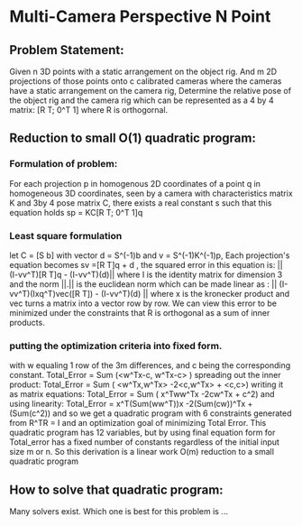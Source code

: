 # Multi-Camera Perspective N Point

## Problem Statement:
Given n 3D points with a static arrangement on the object rig.
And m 2D projections of those points onto c calibrated cameras where the cameras have a static arrangement on the camera rig,
Determine the relative pose of the object rig and the camera rig which can be represented as a 4 by 4 matrix: [R T; 0^T 1] where R is orthogornal.

## Reduction to small O(1) quadratic program:
### Formulation of problem:
For each projection p in homogenous 2D coordinates of a point q in homogeneous 3D coordinates,
seen by a camera with characteristics matrix K and 3by 4 pose matrix C, there exists a real constant s
such that this equation holds   sp = KC[R T; 0^T 1]q 
### Least square formulation
let C = [S b] with vector d = S^(-1)b and  v = S^(-1)K^(-1)p, 
Each projection's equation becomes sv =[R T]q + d , the squared error in this equation is:
 || (I-vv^T)[R T]q - (I-vv^T)(d)|| where I is the identity matrix for dimension 3 and the norm ||.|| is the euclidean norm
which can be made linear as :
 || (I-vv^T)(Ixq^T)vec([R T]) - (I-vv^T)(d) || where x is the kronecker product and vec turns a matrix into a vector row by row.
We can view this error to be minimized under the constraints that R is orthogonal as a sum of inner products.
### putting the optimization criteria into fixed form.
with w equaling 1 row of the 3m differences, and c being the corresponding constant.
Total_Error = Sum (<w^Tx-c, w^Tx-c> )
spreading out the inner product:
Total_Error = Sum ( <w^Tx,w^Tx> -2<c,w^Tx> + <c,c>)
writing it as matrix equations:
Total_Error = Sum ( x^Tww^Tx -2cw^Tx + c^2) 
and using linearity:
Total_Error = x^T(Sum(ww^T))x -2(Sum(cw))^Tx + (Sum(c^2)) 
and so we get a quadratic program with 6 constraints generated from R^TR = I and an optimization goal of minimizing Total Error.
This quadratic program has 12 variables, but by using final equation form for Total_error has a fixed number of constants regardless of the initial input size m or n.
So this derivation is a linear work O(m) reduction to a small quadratic program
## How to solve that quadratic program:
Many solvers exist. Which one is best for this problem is ...
